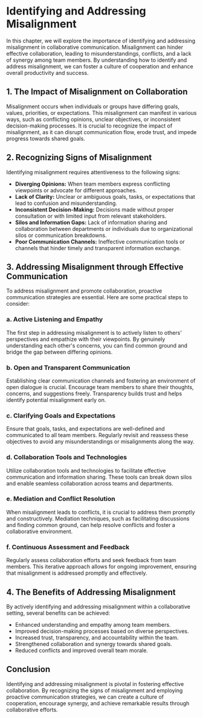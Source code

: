 Identifying and Addressing Misalignment
==================================================

In this chapter, we will explore the importance of identifying and addressing misalignment in collaborative communication. Misalignment can hinder effective collaboration, leading to misunderstandings, conflicts, and a lack of synergy among team members. By understanding how to identify and address misalignment, we can foster a culture of cooperation and enhance overall productivity and success.

1\. The Impact of Misalignment on Collaboration
----------------------------------------------

Misalignment occurs when individuals or groups have differing goals, values, priorities, or expectations. This misalignment can manifest in various ways, such as conflicting opinions, unclear objectives, or inconsistent decision-making processes. It is crucial to recognize the impact of misalignment, as it can disrupt communication flow, erode trust, and impede progress towards shared goals.

2\. Recognizing Signs of Misalignment
------------------------------------

Identifying misalignment requires attentiveness to the following signs:

* **Diverging Opinions:** When team members express conflicting viewpoints or advocate for different approaches.
* **Lack of Clarity:** Unclear or ambiguous goals, tasks, or expectations that lead to confusion and misunderstanding.
* **Inconsistent Decision-Making:** Decisions made without proper consultation or with limited input from relevant stakeholders.
* **Silos and Information Gaps:** Lack of information sharing and collaboration between departments or individuals due to organizational silos or communication breakdowns.
* **Poor Communication Channels:** Ineffective communication tools or channels that hinder timely and transparent information exchange.

3\. Addressing Misalignment through Effective Communication
----------------------------------------------------------

To address misalignment and promote collaboration, proactive communication strategies are essential. Here are some practical steps to consider:

### a. Active Listening and Empathy

The first step in addressing misalignment is to actively listen to others' perspectives and empathize with their viewpoints. By genuinely understanding each other's concerns, you can find common ground and bridge the gap between differing opinions.

### b. Open and Transparent Communication

Establishing clear communication channels and fostering an environment of open dialogue is crucial. Encourage team members to share their thoughts, concerns, and suggestions freely. Transparency builds trust and helps identify potential misalignment early on.

### c. Clarifying Goals and Expectations

Ensure that goals, tasks, and expectations are well-defined and communicated to all team members. Regularly revisit and reassess these objectives to avoid any misunderstandings or misalignments along the way.

### d. Collaboration Tools and Technologies

Utilize collaboration tools and technologies to facilitate effective communication and information sharing. These tools can break down silos and enable seamless collaboration across teams and departments.

### e. Mediation and Conflict Resolution

When misalignment leads to conflicts, it is crucial to address them promptly and constructively. Mediation techniques, such as facilitating discussions and finding common ground, can help resolve conflicts and foster a collaborative environment.

### f. Continuous Assessment and Feedback

Regularly assess collaboration efforts and seek feedback from team members. This iterative approach allows for ongoing improvement, ensuring that misalignment is addressed promptly and effectively.

4\. The Benefits of Addressing Misalignment
------------------------------------------

By actively identifying and addressing misalignment within a collaborative setting, several benefits can be achieved:

* Enhanced understanding and empathy among team members.
* Improved decision-making processes based on diverse perspectives.
* Increased trust, transparency, and accountability within the team.
* Strengthened collaboration and synergy towards shared goals.
* Reduced conflicts and improved overall team morale.

Conclusion
----------

Identifying and addressing misalignment is pivotal in fostering effective collaboration. By recognizing the signs of misalignment and employing proactive communication strategies, we can create a culture of cooperation, encourage synergy, and achieve remarkable results through collaborative efforts.
